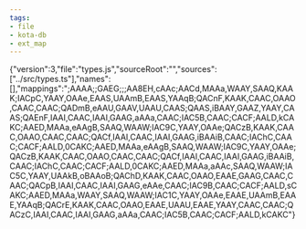 ```yaml
---
tags:
- file
- kota-db
- ext_map
---
```

{"version":3,"file":"types.js","sourceRoot":"","sources":["../src/types.ts"],"names":[],"mappings":";AAAA;;GAEG;;;AA8EH,cAAc;AACd,MAAa,WAAY,SAAQ,KAAK;IACpC,YAAY,OAAe,EAAS,UAAmB,EAAS,YAAqB;QACnF,KAAK,CAAC,OAAO,CAAC,CAAC;QADmB,eAAU,GAAV,UAAU,CAAS;QAAS,iBAAY,GAAZ,YAAY,CAAS;QAEnF,IAAI,CAAC,IAAI,GAAG,aAAa,CAAC;IAC5B,CAAC;CACF;AALD,kCAKC;AAED,MAAa,eAAgB,SAAQ,WAAW;IAC9C,YAAY,OAAe;QACzB,KAAK,CAAC,OAAO,CAAC,CAAC;QACf,IAAI,CAAC,IAAI,GAAG,iBAAiB,CAAC;IAChC,CAAC;CACF;AALD,0CAKC;AAED,MAAa,eAAgB,SAAQ,WAAW;IAC9C,YAAY,OAAe;QACzB,KAAK,CAAC,OAAO,CAAC,CAAC;QACf,IAAI,CAAC,IAAI,GAAG,iBAAiB,CAAC;IAChC,CAAC;CACF;AALD,0CAKC;AAED,MAAa,aAAc,SAAQ,WAAW;IAC5C,YAAY,UAAkB,oBAAoB;QAChD,KAAK,CAAC,OAAO,EAAE,GAAG,CAAC,CAAC;QACpB,IAAI,CAAC,IAAI,GAAG,eAAe,CAAC;IAC9B,CAAC;CACF;AALD,sCAKC;AAED,MAAa,WAAY,SAAQ,WAAW;IAC1C,YAAY,OAAe,EAAE,UAAmB,EAAE,YAAqB;QACrE,KAAK,CAAC,OAAO,EAAE,UAAU,EAAE,YAAY,CAAC,CAAC;QACzC,IAAI,CAAC,IAAI,GAAG,aAAa,CAAC;IAC5B,CAAC;CACF;AALD,kCAKC"}